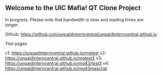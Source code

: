 ## Welcome to the UIC Mafia! QT Clone Project

In progress. Please note that bandwidth is slow and loading times are longer. 

Github: https://github.com/unpaidinterncentral/unpaidinterncentral.github.io

Test pages

v1: https://unpaidinterncentral.github.io/mgtest
v2: https://unpaidinterncentral.github.io/mgtest2
v3: https://unpaidinterncentral.github.io/mg43/test3
v4: https://unpaidinterncentral.github.io/mg43maschat
